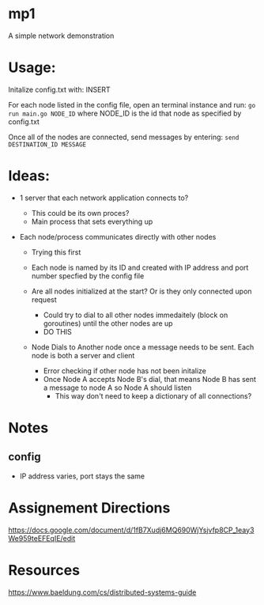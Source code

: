 # mp1
A simple network demonstration

# Usage:
  Initalize config.txt with: 
    INSERT


  For each node listed in the config file, open an terminal instance and run: ``` go run main.go NODE_ID ``` where NODE_ID is the id that node as specified by config.txt

  Once all of the nodes are connected, send messages by entering: ```send DESTINATION_ID MESSAGE``` 



# Ideas: 
- 1 server that each network application connects to?
  - This could be its own proces?
  - Main process that sets everything up

- Each node/process communicates directly with other nodes
  - Trying this first
  - Each node is named by its ID and created with IP address and port number specfied by the config file
  - Are all nodes initialized at the start? Or is they only connected upon request
    - Could try to dial to all other nodes immedaitely (block on goroutines) until the other nodes are up
    - DO THIS

  - Node Dials to Another node once a message needs to be sent. Each node is both a server and client
    - Error checking if other node has not been initalize
    - Once Node A accepts Node B's dial, that means Node B has sent a message to node A so Node A should listen
      - This way don't need to keep a dictionary of all connections?

# Notes
## config
- IP address varies, port stays the same

# Assignement Directions
https://docs.google.com/document/d/1fB7Xudj6MQ690WjYsjvfp8CP_1eay3We959teEFEqIE/edit

# Resources
https://www.baeldung.com/cs/distributed-systems-guide
